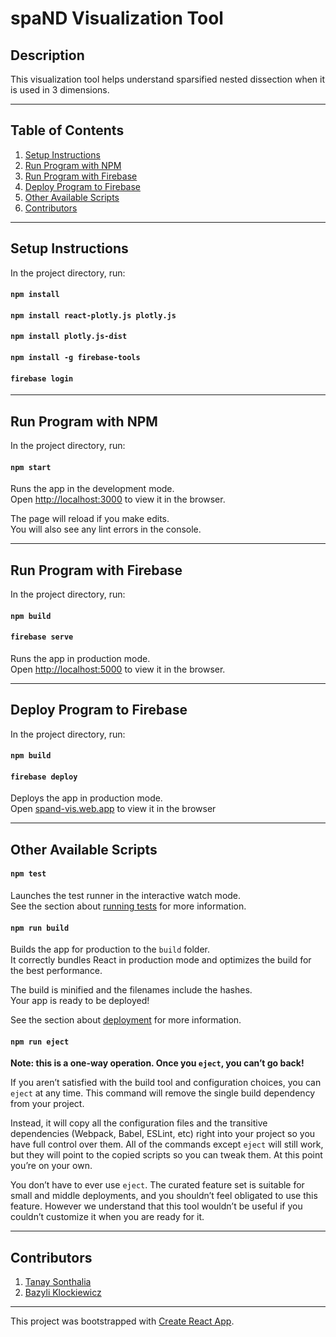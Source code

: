 # spaND Visualization Tool

## Description

This visualization tool helps understand sparsified nested dissection when it is used in 3 dimensions.

***

## Table of Contents

1. [Setup Instructions](#setup-instructions)
2. [Run Program with NPM](#run-npm)
3. [Run Program with Firebase](#run-firebase)
4. [Deploy Program to Firebase](#deploy-firebase)
5. [Other Available Scripts](#other)
6. [Contributors](#contributors)

***

## <a name="setup-instructions"></a>Setup Instructions

In the project directory, run:

#### `npm install`
#### `npm install react-plotly.js plotly.js`
#### `npm install plotly.js-dist`
#### `npm install -g firebase-tools`
#### `firebase login`

***

## <a name="run-npm"></a>Run Program with NPM

In the project directory, run:

#### `npm start`

Runs the app in the development mode.<br>
Open [http://localhost:3000](http://localhost:3000) to view it in the browser.

The page will reload if you make edits.<br>
You will also see any lint errors in the console.

***

## <a name="run-firebase"></a>Run Program with Firebase

In the project directory, run:

#### `npm build`
#### `firebase serve`

Runs the app in production mode.<br>
Open [http://localhost:5000](http://localhost:5000) to view it in the browser.

***

## <a name="deploy-firebase"></a>Deploy Program to Firebase

In the project directory, run:

#### `npm build`
#### `firebase deploy`

Deploys the app in production mode.<br>
Open [spand-vis.web.app](spand-vis.web.app) to view it in the browser

***

## <a name="other"></a>Other Available Scripts

#### `npm test`

Launches the test runner in the interactive watch mode.<br>
See the section about [running tests](https://facebook.github.io/create-react-app/docs/running-tests) for more information.

#### `npm run build`

Builds the app for production to the `build` folder.<br>
It correctly bundles React in production mode and optimizes the build for the best performance.

The build is minified and the filenames include the hashes.<br>
Your app is ready to be deployed!

See the section about [deployment](https://facebook.github.io/create-react-app/docs/deployment) for more information.

#### `npm run eject`

**Note: this is a one-way operation. Once you `eject`, you can’t go back!**

If you aren’t satisfied with the build tool and configuration choices, you can `eject` at any time. This command will remove the single build dependency from your project.

Instead, it will copy all the configuration files and the transitive dependencies (Webpack, Babel, ESLint, etc) right into your project so you have full control over them. All of the commands except `eject` will still work, but they will point to the copied scripts so you can tweak them. At this point you’re on your own.

You don’t have to ever use `eject`. The curated feature set is suitable for small and middle deployments, and you shouldn’t feel obligated to use this feature. However we understand that this tool wouldn’t be useful if you couldn’t customize it when you are ready for it.

***

## <a name="contributors"></a>Contributors
1. [Tanay Sonthalia](https://github.com/tsonthalia)
2. [Bazyli Klockiewicz](https://github.com/buzzlumberjack)

***

This project was bootstrapped with [Create React App](https://github.com/facebook/create-react-app").
<!--

## Learn More

You can learn more in the [Create React App documentation](https://facebook.github.io/create-react-app/docs/getting-started).

To learn React, check out the [React documentation](https://reactjs.org/).

### Code Splitting

This section has moved here: https://facebook.github.io/create-react-app/docs/code-splitting

### Analyzing the Bundle Size

This section has moved here: https://facebook.github.io/create-react-app/docs/analyzing-the-bundle-size

### Making a Progressive Web App

This section has moved here: https://facebook.github.io/create-react-app/docs/making-a-progressive-web-app

### Advanced Configuration

This section has moved here: https://facebook.github.io/create-react-app/docs/advanced-configuration

### Deployment

This section has moved here: https://facebook.github.io/create-react-app/docs/deployment

#### `npm run build` fails to minify

This section has moved here: https://facebook.github.io/create-react-app/docs/troubleshooting#npm-run-build-fails-to-minify

<br>

-->
